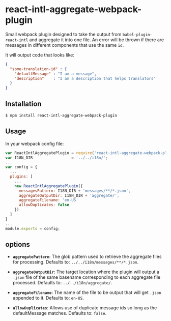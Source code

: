 # react-intl-aggregate-webpack-plugin

Small webpack plugin designed to take the output from `babel-plugin-react-intl` and aggregate it into one file.
An error will be thrown if there are messages in different components that use the same `id`.

It will output code that looks like:

```json
{
  "some-translation-id" : {
    "defaultMessage" : "I am a message",
    "description"    : "I am a description that helps translators"
  }
}
```

## Installation

```sh
$ npm install react-intl-aggregate-webpack-plugin
```

## Usage

In your webpack config file:

```javascript
var ReactIntlAggregatePlugin = require('react-intl-aggregate-webpack-plugin');
var I18N_DIR                 = '../../i18n/';
...
var config = {
  ...
  plugins: [
    ...
    new ReactIntlAggregatePlugin({
      messagesPattern: I18N_DIR + 'messages/**/*.json',
      aggregateOutputDir: I18N_DIR + 'aggregate/',
      aggregateFilename: 'en-US'
      allowDuplicates: false
    })
  ]
}
...
module.exports = config;
```

## options

- **`aggregatePattern`**: The glob pattern used to retrieve the aggregate files for processing. Defaults to: `../../i18n/messages/**/*.json`.

- **`aggregateOutputDir`**: The target location where the plugin will output a `.json` file of the same basename corresponding to each aggregate file processed. Defaults to: `../../i18n/aggregate/`.

- **`aggregateFilename`**: The name of the file to be output that will get `.json` appended to it. Defaults to: `en-US`.

- **`allowDuplicates`**: Allows use of duplicate message ids so long as the defaultMessage matches.  Defaults to: `false`.
